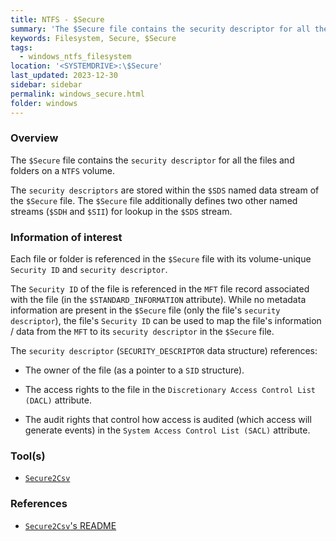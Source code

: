 ```yaml
---
title: NTFS - $Secure
summary: 'The $Secure file contains the security descriptor for all the files and folders on a NTFS volume.'
keywords: Filesystem, Secure, $Secure
tags:
  - windows_ntfs_filesystem
location: '<SYSTEMDRIVE>:\$Secure'
last_updated: 2023-12-30
sidebar: sidebar
permalink: windows_secure.html
folder: windows
---
```


### Overview

The `$Secure` file contains the `security descriptor` for all the files and
folders on a `NTFS` volume.

The `security descriptors` are stored within the `$SDS` named data stream of
the `$Secure` file. The `$Secure` file additionally defines two other named
streams (`$SDH` and `$SII`) for lookup in the `$SDS` stream.

### Information of interest

Each file or folder is referenced in the `$Secure` file with its volume-unique
`Security ID` and `security descriptor`.

The `Security ID` of the file is referenced in the `MFT` file record associated
with the file (in the `$STANDARD_INFORMATION` attribute). While no metadata
information are present in the `$Secure` file (only the file's
`security descriptor`), the file's `Security ID` can be used to map the file's
information / data from the `MFT` to its `security descriptor` in the `$Secure`
file.

The `security descriptor` (`SECURITY_DESCRIPTOR` data structure) references:

  - The owner of the file (as a pointer to a `SID` structure).

  - The access rights to the file in the
    `Discretionary Access Control List (DACL)` attribute.

 - The audit rights that control how access is audited (which access will
   generate events) in the `System Access Control List (SACL)` attribute.

### Tool(s)

  - [`Secure2Csv`](https://github.com/jschicht/Secure2Csv)

### References

  - [`Secure2Csv`'s README](https://github.com/jschicht/Secure2Csv)

